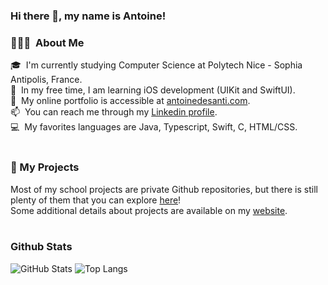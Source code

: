 ### Hi there 👋, my name is Antoine!

### 👨🏻‍💻 &nbsp;About Me

🎓 &nbsp;I'm currently studying Computer Science at Polytech Nice - Sophia Antipolis, France.\
🌱 &nbsp;In my free time, I am learning iOS development (UIKit and SwiftUI).\
📍 &nbsp;My online portfolio is accessible at [antoinedesanti.com](https://antoinedesanti.com).\
📫 &nbsp;You can reach me through my [Linkedin profile](https://www.linkedin.com/in/antoine-desanti/).\
💻 &nbsp;My favorites languages are Java, Typescript, Swift, C, HTML/CSS.\
<br>

### 💾 My Projects 

Most of my school projects are private Github repositories, but there is still plenty of them that you can explore [here](https://github.com/AntoineDesanti?tab=repositories)! \
Some additional details about projects are available on my [website](https://antoinedesanti.com).\
<br>

### Github Stats
![GitHub Stats](https://github-readme-stats.vercel.app/api?username=AntoineDesanti&count_private=true&show_icons=true&include_all_commits=true&count_private=true)
![Top Langs](https://github-readme-stats.vercel.app/api/top-langs/?username=AntoineDesanti&layout=compact&hide=lua)

